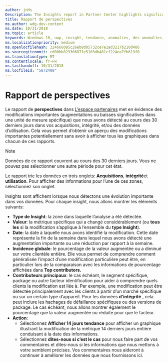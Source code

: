 ```yaml
---
author: jnHs
Description: The Insights report in Partner Center highlights significant changes about your apps.
title: Rapport de perspectives
ms.author: wdg-dev-content
ms.date: 10/31/2018
ms.topic: article
keywords: Windows 10, uwp, insight, tendance, anomalies, des anomalies, les modifications de données
ms.localizationpriority: medium
ms.openlocfilehash: 324666095c26eb8d05732ce7e1ad3217b210d406
ms.sourcegitcommit: cd00bb829306871e5103db481cf224ea7fb613f0
ms.translationtype: MT
ms.contentlocale: fr-FR
ms.lasthandoff: 10/31/2018
ms.locfileid: "5872408"
---
```

# <a name="insights-report"></a>Rapport de perspectives


Le rapport de **perspectives** dans [L’espace partenaires](https://partner.microsoft.com/dashboard) met en évidence des modifications importantes (augmentations ou baisses significatives dans une unité de mesure spécifique) que nous avons détecté au cours des 30 derniers jours dans vos acquisitions, intégrité, et/ou des données d’utilisation. Cela vous permet d’obtenir un aperçu des modifications importantes potentiellement sans avoir à afficher tous les graphiques dans chacun de ces rapports.

> [!NOTE]
> Données de ce rapport couvrent au cours des 30 derniers jours. Vous ne pouvez pas sélectionner une autre période pour cet état.

Le rapport trie les données en trois onglets: **Acquisitions**, **intégrité**et **utilisation**. Pour afficher des informations pour l’une de ces zones, sélectionnez son onglet.

Insights sont affichent lorsque nous détectons une évolution importante dans vos données. Pour chaque insight, nous allons montrer les éléments suivants:
- **Type de Insight**: la zone dans laquelle l’analyse a été détectée.
- **Valeur**: la métrique spécifique qui a changé considérablement (ou **tous les** si la modification s’applique à l’ensemble du **type Insight**).
- **Date**: la date à laquelle nous avons identifié la modification. Cette date représente la fin de la semaine dans lequel nous avons détecté une augmentation importante ou une réduction par rapport à la semaine.
- **Incidence globale**: le pourcentage de la valeur augmentée ou a diminué sur votre clientèle entière. Elle vous permet de comprendre comment généralisée l’impact d’une modification particulière peut être, en particulier lors de la comparaison avec les informations de pourcentage affichées dans **Top contributors.**
- **Contributeurs principaux**: le cas échéant, le segment spécifique, package ou autre facteur identification pour aider à comprendre quels clients la modification est liée à. Par exemple, une modification peut être détectée principalement avec les clients à partir d’un marché spécifique ou sur un certain type d’appareil. Pour les données **d’intégrité** , cela peut inclure les hachages de défaillance spécifiques ou des versions de package. Le cas échéant, nous allons montrer également le pourcentage que la valeur augmentée ou réduite pour que le facteur.
- **Action**:
   - Sélectionnez **Afficher 14 jours tendance** pour afficher un graphique illustrant la modification de la métrique 14 derniers jours entière conduisant à la date des informations.
   - Sélectionnez **dites-nous si c’est le cas** pour nous faire part de vos commentaires et dites-nous si les informations que nous mettons à votre semblent précises. Vos commentaires nous aideront à continuer à améliorer les données que nous fournissons ici. 

